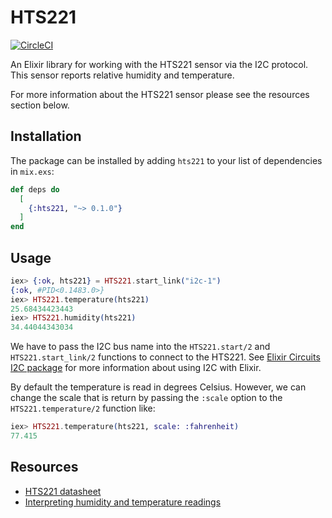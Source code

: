 # HTS221

[![CircleCI](https://circleci.com/gh/mattludwigs/hts221.svg?style=svg)](https://circleci.com/gh/mattludwigs/hts221)

An Elixir library for working with the HTS221 sensor via the I2C protocol. This sensor reports relative humidity
and temperature.

For more information about the HTS221 sensor please see the resources section below.

## Installation

The package can be installed by adding `hts221` to your list of dependencies in `mix.exs`:

```elixir
def deps do
  [
    {:hts221, "~> 0.1.0"}
  ]
end
```

## Usage

```elixir
iex> {:ok, hts221} = HTS221.start_link("i2c-1")
{:ok, #PID<0.1483.0>}
iex> HTS221.temperature(hts221)
25.68434423443
iex> HTS221.humidity(hts221)
34.44044343034
```  

We have to pass the I2C bus name into the `HTS221.start/2` and `HTS221.start_link/2`
functions to connect to the HTS221. See [Elixir Circuits I2C package](https://github.com/elixir-circuits/circuits_i2c)
for more information about using I2C with Elixir.

By default the temperature is read in degrees Celsius. However, we can change the
scale that is return by passing the `:scale` option to the `HTS221.temperature/2` function
like:

```elixir
iex> HTS221.temperature(hts221, scale: :fahrenheit)
77.415
```

## Resources 

 - [HTS221 datasheet](https://www.st.com/resource/en/datasheet/hts221.pdf)
 - [Interpreting humidity and temperature readings](https://www.st.com/resource/en/technical_note/dm00208001.pdf)

